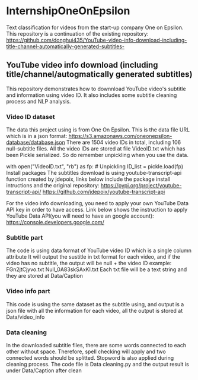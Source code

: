 # InternshipOneOnEpsilon
 Text classification for videos from the start-up company One on Epsilon.
 This repository is a continuation of the existing repository:
 https://github.com/donghui435/YouTube-video-info-download-including-title-channel-automatically-generated-subtitles-

## YouTube video info download (including title/channel/autogmatically generated subtitles)
This repository demonstrates how to downnload YouTube video's subtitle and information using video ID. It also includes some subtitle cleaning process and NLP analysis.

### Video ID dataset
The data this project using is from One On Epsilon. This is the data file URL which is in a json format: https://s3.amazonaws.com/oneonepsilon-database/database.json There are 1504 video IDs in total, including 106 null-subtitle files. All the video IDs are stored at file VideoID.txt which has been Pickle serialized. So do remember unpickling when you use the data.

with open("VideoID.txt", "rb") as fp:   # Unpickling
    ID_list = pickle.load(fp)
Install packages
The subtitles download is using youtube-transcript-api function created by jdepoix, links below include the package install intructions and the original repository: https://pypi.org/project/youtube-transcript-api/ https://github.com/jdepoix/youtube-transcript-api

For the video info downloading, you need to apply your own YouTube Data API key in order to have access. Link below shows the instruction to apply YouTube Data API(you will need to have an google account): https://console.developers.google.com/

### Subtitle part
The code is using data format of YouTube video ID which is a single column attribute It will output the sustitle in txt format for each video, and if the video has no subtitle, the output will be null + the video ID example: FGn2jtCjyvo.txt Null_0A83skSAxKI.txt Each txt file will be a text string and they are stored at Data/Caption

### Video info part
This code is using the same dataset as the subtitle using, and output is a json file with all the information for each video, all the output is stored at Data/video_info

### Data cleaning
In the downloaded subtitle files, there are some words connected to each other without space. Therefore, spell checking will apply and two connected words should be splitted. Stopword is also applied during cleaning process. The code file is Data cleaning.py and the output result is under Data/Caption after clean
